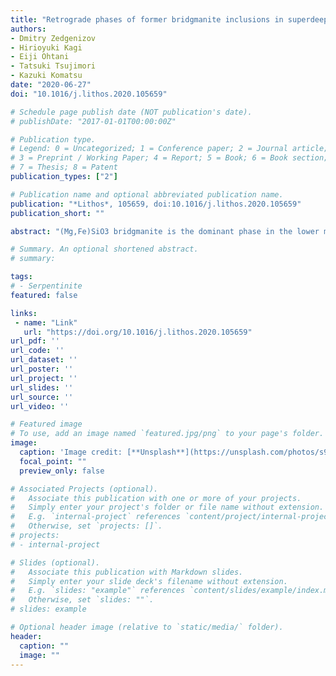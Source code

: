 ```yaml
---
title: "Retrograde phases of former bridgmanite inclusions in superdeep diamonds"
authors:
- Dmitry Zedgenizov
- Hirioyuki Kagi
- Eiji Ohtani
- Tatsuki Tsujimori
- Kazuki Komatsu
date: "2020-06-27"
doi: "10.1016/j.lithos.2020.105659"

# Schedule page publish date (NOT publication's date).
# publishDate: "2017-01-01T00:00:00Z"

# Publication type.
# Legend: 0 = Uncategorized; 1 = Conference paper; 2 = Journal article;
# 3 = Preprint / Working Paper; 4 = Report; 5 = Book; 6 = Book section;
# 7 = Thesis; 8 = Patent
publication_types: ["2"]

# Publication name and optional abbreviated publication name.
publication: "*Lithos*, 105659, doi:10.1016/j.lithos.2020.105659"
publication_short: ""

abstract: "(Mg,Fe)SiO3 bridgmanite is the dominant phase in the lower mantle; however no naturally occurring samples had ever been found in terrestrial samples as it undergoes retrograde transformation to a pyroxene-type structure. To identify retrograde phases of former bridgmanite single-phase and composite inclusions of (Mg,Fe)SiO3 in a series of superdeep diamonds have been examined with electron microscopy, electron microprobe, Raman spectroscopy and X-ray diffraction techniques. Our study revealed that (Mg,Fe)SiO3 inclusions are represented by orthopyroxene. Orthopyroxenes in single-phase and composite inclusions inherit initial chemical composition of bridgmanites, including a high Al and low Ni contents. In composite inclusions they coexist with jeffbenite (ex-TAPP) and olivine. The bulk compositions of these composite inclusions are rich in Al, Ti, and Fe, which are similar but not fully resembling Al-rich bridgmanite produced in experiments on the MORB composition. The retrograde origin of composite inclusions due to decomposition of Al-rich bridgmanite may be doubtful because each of observed minerals may represent coexisting HP phases, i.e. bridgmanite or ringwoodite."

# Summary. An optional shortened abstract.
# summary: 

tags: 
# - Serpentinite
featured: false

links:
 - name: "Link"
   url: "https://doi.org/10.1016/j.lithos.2020.105659"
url_pdf: ''
url_code: ''
url_dataset: ''
url_poster: ''
url_project: ''
url_slides: ''
url_source: ''
url_video: ''

# Featured image
# To use, add an image named `featured.jpg/png` to your page's folder. 
image: 
  caption: 'Image credit: [**Unsplash**](https://unsplash.com/photos/s9CC2SKySJM)'
  focal_point: ""
  preview_only: false

# Associated Projects (optional).
#   Associate this publication with one or more of your projects.
#   Simply enter your project's folder or file name without extension.
#   E.g. `internal-project` references `content/project/internal-project/index.md`.
#   Otherwise, set `projects: []`.
# projects:
# - internal-project

# Slides (optional).
#   Associate this publication with Markdown slides.
#   Simply enter your slide deck's filename without extension.
#   E.g. `slides: "example"` references `content/slides/example/index.md`.
#   Otherwise, set `slides: ""`.
# slides: example

# Optional header image (relative to `static/media/` folder).
header:
  caption: ""
  image: ""
---
```

